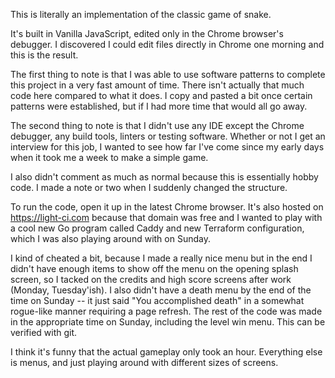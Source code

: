 This is literally an implementation of the classic game of snake.

It's built in Vanilla JavaScript, edited only in the Chrome browser's debugger.  I discovered I could edit files directly in Chrome one morning and this is the result.

The first thing to note is that I was able to use software patterns to complete this project in a very fast amount of time.  There isn't actually that much code here compared to what it does.  I copy and pasted a bit once certain patterns were established, but if I had more time that would all go away.

The second thing to note is that I didn't use any IDE except the Chrome debugger, any build tools, linters or testing software.  Whether or not I get an interview for this job, I wanted to see how far I've come since my early days when it took me a week to make a simple game.

I also didn't comment as much as normal because this is essentially hobby code.  I made a note or two when I suddenly changed the structure.

To run the code, open it up in the latest Chrome browser.  It's also hosted on https://light-ci.com because that domain was free and I wanted to play with a cool new Go program called Caddy and new Terraform configuration, which I was also playing around with on Sunday.

I kind of cheated a bit, because I made a really nice menu but in the end I didn't have enough items to show off the menu on the opening splash screen, so I tacked on the credits and high score screens after work (Monday, Tuesday'ish).  I also didn't have a death menu by the end of the time on Sunday -- it just said "You accomplished death" in a somewhat rogue-like manner requiring a page refresh.  The rest of the code was made in the appropriate time on Sunday, including the level win menu.  This can be verified with git.

I think it's funny that the actual gameplay only took an hour.  Everything else is menus, and just playing around with different sizes of screens.
